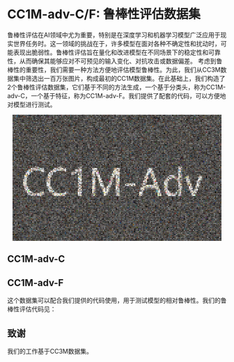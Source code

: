 # CC1M-adv-C/F: 鲁棒性评估数据集

鲁棒性评估在AI领域中尤为重要，特别是在深度学习和机器学习模型广泛应用于现实世界任务时。这一领域的挑战在于，许多模型在面对各种不确定性和扰动时，可能表现出脆弱性。鲁棒性评估旨在量化和改进模型在不同场景下的稳定性和可靠性，从而确保其能够应对不可预见的输入变化、对抗攻击或数据偏差。
考虑到鲁棒性的重要性，我们需要一种方法方便地评估模型鲁棒性。为此，我们从CC3M数据集中筛选出一百万张图片，构成最初的CC1M数据集。在此基础上，我们构造了2个鲁棒性评估数据集，它们基于不同的方法生成，一个基于分类头，称为CC1M-adv-C，一个基于特征，称为CC1M-adv-F。我们提供了配套的代码，可以方便地对模型进行测试。


<p align="center">
<img src="./cc1m.jpg"  width="480px" height="290px" alt="CC1M-adv" title="CC1M-adv" align="center"></img>
</p>

## CC1M-adv-C

## CC1M-adv-F
这个数据集可以配合我们提供的代码使用，用于测试模型的相对鲁棒性。我们的鲁棒性评估代码见：

## 致谢
我们的工作基于CC3M数据集。
